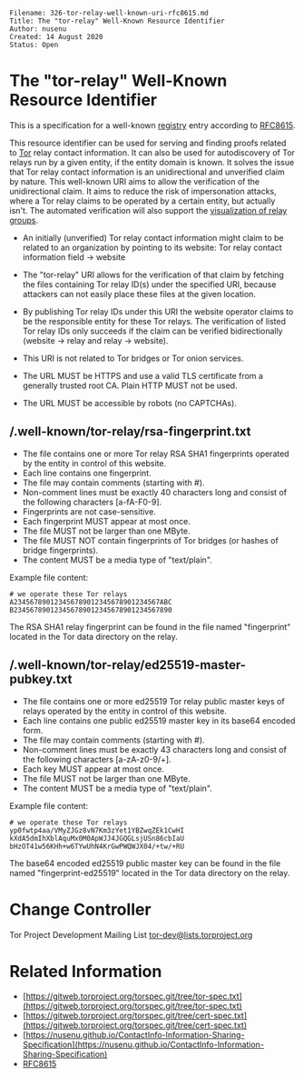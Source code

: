 ```
Filename: 326-tor-relay-well-known-uri-rfc8615.md
Title: The "tor-relay" Well-Known Resource Identifier 
Author: nusenu
Created: 14 August 2020
Status: Open
```

# The "tor-relay" Well-Known Resource Identifier

This is a specification for a well-known [registry](https://www.iana.org/assignments/well-known-uris/) entry according to [RFC8615](https://tools.ietf.org/html/rfc8615).

This resource identifier can be used for serving and finding proofs related to [Tor](https://www.torproject.org/) relay contact information.
It can also be used for autodiscovery of Tor relays run by a given entity, if the entity domain is known.
It solves the issue that Tor relay contact information is an unidirectional and unverified claim by nature.
This well-known URI aims to allow the verification of the unidirectional claim.
It aims to reduce the risk of impersonation attacks, where a Tor relay claims to be operated by a certain entity, but actually isn't.
The automated verification will also support the [visualization of relay groups](https://gitlab.torproject.org/tpo/metrics/relay-search/-/issues/40001).

* An initially (unverified) Tor relay contact information might claim to be related to an
organization by pointing to its website: Tor relay contact information field -> website
* The "tor-relay" URI allows for the verification of that claim by fetching the files containing Tor relay ID(s) under the specified URI, 
because attackers can not easily place these files at the given location.

* By publishing Tor relay IDs under this URI the website operator claims to be the responsible entity for these Tor relays.
The verification of listed Tor relay IDs only succeeds if the claim can be verified bidirectionally (website -> relay and relay -> website).

* This URI is not related to Tor bridges or Tor onion services.

* The URL MUST be HTTPS and use a valid TLS certificate from a generally trusted root CA. Plain HTTP MUST not be used.

* The URL MUST be accessible by robots (no CAPTCHAs).

## /.well-known/tor-relay/rsa-fingerprint.txt

* The file contains one or more Tor relay RSA SHA1 fingerprints operated by the entity in control of this website.
* Each line contains one fingerprint.
* The file may contain comments (starting with #).
* Non-comment lines must be exactly 40 characters long and consist of the following characters [a-fA-F0-9].
* Fingerprints are not case-sensitive.
* Each fingerprint MUST appear at most once.
* The file MUST not be larger than one MByte.
* The file MUST NOT contain fingerprints of Tor bridges (or hashes of bridge fingerprints).
* The content MUST be a media type of "text/plain".

Example file content:

```
# we operate these Tor relays
A234567890123456789012345678901234567ABC
B234567890123456789012345678901234567890
```
The RSA SHA1 relay fingerprint can be found in the file named "fingerprint" located in the Tor data directory on the relay.

## /.well-known/tor-relay/ed25519-master-pubkey.txt

* The file contains one or more ed25519 Tor relay public master keys of relays operated by the entity in control of this website.
* Each line contains one public ed25519 master key in its base64 encoded form.
* The file may contain comments (starting with #).
* Non-comment lines must be exactly 43 characters long and consist of the following characters [a-zA-z0-9/+].
* Each key MUST appear at most once.
* The file MUST not be larger than one MByte.
* The content MUST be a media type of "text/plain".

Example file content:

```
# we operate these Tor relays
yp0fwtp4aa/VMyZJGz8vN7Km3zYet1YBZwqZEk1CwHI
kXdA5dmIhXblAquMx0M0ApWJJ4JGQGLsjUSn86cbIaU
bHzOT41w56KHh+w6TYwUhN4KrGwPWQWJX04/+tw/+RU
```

The base64 encoded ed25519 public master key can be found in the file named "fingerprint-ed25519" located in the Tor data directory on the relay.


# Change Controller

Tor Project Development Mailing List <tor-dev@lists.torproject.org>

# Related Information

* [https://gitweb.torproject.org/torspec.git/tree/tor-spec.txt](https://gitweb.torproject.org/torspec.git/tree/tor-spec.txt)
* [https://gitweb.torproject.org/torspec.git/tree/cert-spec.txt](https://gitweb.torproject.org/torspec.git/tree/cert-spec.txt)
* [https://nusenu.github.io/ContactInfo-Information-Sharing-Specification](https://nusenu.github.io/ContactInfo-Information-Sharing-Specification)
* [RFC8615](https://tools.ietf.org/html/rfc8615)






